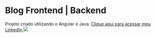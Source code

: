 # Blog Frontend | Backend
Projeto criado utilizando o Angular e Java.
<a href="http://www.linkedin.com/in/vcfo"> Clique aqui para acessar meu LinkedIn
<img src="https://i.ibb.co/mXfx3Kr/print-login.png"/></a>
